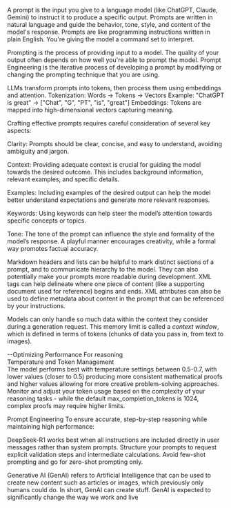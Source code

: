 A prompt is the input you give to a language model (like ChatGPT, Claude, Gemini) to instruct it to produce a specific output. 
Prompts are written in natural language and guide the behavior, tone, style, and content of the model's response.
Prompts are like programming instructions written in plain English. You're giving the model a command set to interpret.

Prompting is the process of providing input to a model. The quality of your output often depends on how well you're able to prompt the model.
Prompt Engineering is the iterative process of developing a prompt by modifying or changing the prompting technique that you are using.


LLMs transform prompts into tokens, then process them using embeddings and attention.
Tokenization:
Words → Tokens → Vectors
Example: "ChatGPT is great" → ["Chat", "G", "PT", "is", "great"]
Embeddings:
Tokens are mapped into high-dimensional vectors capturing meaning.


Crafting effective prompts requires careful consideration of several key aspects:

Clarity: Prompts should be clear, concise, and easy to understand, avoiding ambiguity and jargon.

Context: Providing adequate context is crucial for guiding the model towards the desired outcome. This includes background information, relevant examples, and specific details.

Examples: Including examples of the desired output can help the model better understand expectations and generate more relevant responses.

Keywords: Using keywords can help steer the model’s attention towards specific concepts or topics.

Tone: The tone of the prompt can influence the style and formality of the model’s response. A playful manner encourages creativity, while a formal way promotes factual accuracy.

Markdown headers and lists can be helpful to mark distinct sections of a prompt, and to communicate hierarchy to the model. They can also potentially make your prompts more readable during development. XML tags can help delineate where one piece of content (like a supporting document used for reference) begins and ends. XML attributes can also be used to define metadata about content in the prompt that can be referenced by your instructions.

Models can only handle so much data within the context they consider during a generation request. This memory limit is called a *context window*, which is defined in terms of tokens (chunks of data you pass in, from text to images).


--Optimizing Performance For reasoning   
Temperature and Token Management  
The model performs best with temperature settings between 0.5-0.7, with lower values (closer to 0.5) producing more consistent mathematical proofs and higher values allowing for more creative problem-solving approaches. Monitor and adjust your token usage based on the complexity of your reasoning tasks - while the default max_completion_tokens is 1024, complex proofs may require higher limits.

Prompt Engineering
To ensure accurate, step-by-step reasoning while maintaining high performance:

DeepSeek-R1 works best when all instructions are included directly in user messages rather than system prompts.
Structure your prompts to request explicit validation steps and intermediate calculations.
Avoid few-shot prompting and go for zero-shot prompting only.


Generative AI (GenAI) refers to Artificial Intelligence that can be used to create new content such as articles or images, which previously only humans could do. In short, GenAI can create stuff. GenAI is expected to significantly change the way we work and live